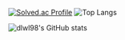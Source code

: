 [![Solved.ac Profile](http://mazassumnida.wtf/api/v2/generate_badge?boj=ff981113)](https://solved.ac/ff981113/)
![Top Langs](https://github-readme-stats.vercel.app/api/top-langs/?username=dlwl98&layout=compact&theme=tokyonight)

![dlwl98's GitHub stats](https://github-readme-stats.vercel.app/api?username=dlwl98&show_icons=true&theme=radical)

